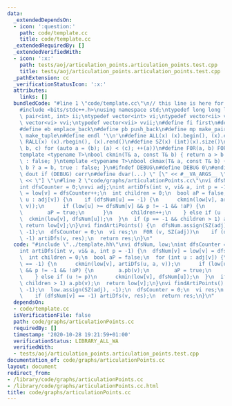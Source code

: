 ```yaml
---
data:
  _extendedDependsOn:
  - icon: ':question:'
    path: code/template.cc
    title: code/template.cc
  _extendedRequiredBy: []
  _extendedVerifiedWith:
  - icon: ':x:'
    path: tests/aoj/articulation_points.articulation_points.test.cpp
    title: tests/aoj/articulation_points.articulation_points.test.cpp
  _pathExtension: cc
  _verificationStatusIcon: ':x:'
  attributes:
    links: []
  bundledCode: "#line 1 \"code/template.cc\"\n// this line is here for a reason\n\
    #include <bits/stdc++.h>\nusing namespace std;\ntypedef long long ll;\ntypedef\
    \ pair<int, int> ii;\ntypedef vector<int> vi;\ntypedef vector<ii> vii;\ntypedef\
    \ vector<vi> vvi;\ntypedef vector<vii> vvii;\n#define fi first\n#define se second\n\
    #define eb emplace_back\n#define pb push_back\n#define mp make_pair\n#define mt\
    \ make_tuple\n#define endl '\\n'\n#define ALL(x) (x).begin(), (x).end()\n#define\
    \ RALL(x) (x).rbegin(), (x).rend()\n#define SZ(x) (int)(x).size()\n#define FOR(a,\
    \ b, c) for (auto a = (b); (a) < (c); ++(a))\n#define F0R(a, b) FOR (a, 0, (b))\n\
    template <typename T>\nbool ckmin(T& a, const T& b) { return a > b ? a = b, true\
    \ : false; }\ntemplate <typename T>\nbool ckmax(T& a, const T& b) { return a <\
    \ b ? a = b, true : false; }\n#ifndef DEBUG\n#define DEBUG 0\n#endif\n#define\
    \ dout if (DEBUG) cerr\n#define dvar(...) \" [\" << #__VA_ARGS__ \": \" << (__VA_ARGS__)\
    \ << \"] \"\n#line 2 \"code/graphs/articulationPoints.cc\"\nvi dfsNum, low;\n\
    int dfsCounter = 0;\nvvi adj;\nint artiDfs(int v, vi& a, int p = -1) {\n  dfsNum[v]\
    \ = low[v] = dfsCounter++;\n  int children = 0;\n  bool aP = false;\n  for (int\
    \ u : adj[v]) {\n    if (dfsNum[u] == -1) {\n      ckmin(low[v], artiDfs(u, a,\
    \ v));\n      if (low[u] >= dfsNum[v] && p != -1 && !aP) {\n        a.pb(v);\n\
    \        aP = true;\n      }\n      children++;\n    } else if (u != p)\n    \
    \  ckmin(low[v], dfsNum[u]);\n  }\n  if (p == -1 && children > 1) a.pb(v);\n \
    \ return low[v];\n}\nvi findArtiPoints() {\n  dfsNum.assign(SZ(adj), -1);\n  low.assign(SZ(adj),\
    \ -1);\n  dfsCounter = 0;\n  vi res;\n  F0R (v, SZ(adj))\n    if (dfsNum[v] ==\
    \ -1) artiDfs(v, res);\n  return res;\n}\n"
  code: "#include \"../template.hh\"\nvi dfsNum, low;\nint dfsCounter = 0;\nvvi adj;\n\
    int artiDfs(int v, vi& a, int p = -1) {\n  dfsNum[v] = low[v] = dfsCounter++;\n\
    \  int children = 0;\n  bool aP = false;\n  for (int u : adj[v]) {\n    if (dfsNum[u]\
    \ == -1) {\n      ckmin(low[v], artiDfs(u, a, v));\n      if (low[u] >= dfsNum[v]\
    \ && p != -1 && !aP) {\n        a.pb(v);\n        aP = true;\n      }\n      children++;\n\
    \    } else if (u != p)\n      ckmin(low[v], dfsNum[u]);\n  }\n  if (p == -1 &&\
    \ children > 1) a.pb(v);\n  return low[v];\n}\nvi findArtiPoints() {\n  dfsNum.assign(SZ(adj),\
    \ -1);\n  low.assign(SZ(adj), -1);\n  dfsCounter = 0;\n  vi res;\n  F0R (v, SZ(adj))\n\
    \    if (dfsNum[v] == -1) artiDfs(v, res);\n  return res;\n}\n"
  dependsOn:
  - code/template.cc
  isVerificationFile: false
  path: code/graphs/articulationPoints.cc
  requiredBy: []
  timestamp: '2020-10-28 19:21:59+01:00'
  verificationStatus: LIBRARY_ALL_WA
  verifiedWith:
  - tests/aoj/articulation_points.articulation_points.test.cpp
documentation_of: code/graphs/articulationPoints.cc
layout: document
redirect_from:
- /library/code/graphs/articulationPoints.cc
- /library/code/graphs/articulationPoints.cc.html
title: code/graphs/articulationPoints.cc
---
```

